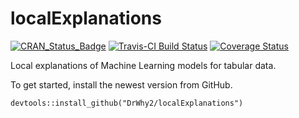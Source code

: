 # localExplanations

[![CRAN_Status_Badge](http://www.r-pkg.org/badges/version/localExplanations)](https://cran.r-project.org/package=localExplanations)
[![Travis-CI Build Status](https://travis-ci.org/mstaniak/localExplanations.svg?branch=master)](https://travis-ci.org/mstaniak/localExplanations)
[![Coverage Status](https://img.shields.io/codecov/c/github/mstaniak/localExplanations/master.svg)](https://codecov.io/github/mstaniak/localExplanations?branch=master)

Local explanations of Machine Learning models for tabular data.


To get started, install the newest version from GitHub.

```
devtools::install_github("DrWhy2/localExplanations")
```

